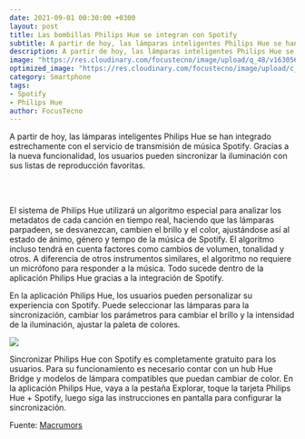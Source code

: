 ```yaml
---
date: 2021-09-01 00:30:00 +0300
layout: post
title: Las bombillas Philips Hue se integran con Spotify
subtitle: A partir de hoy, las lámparas inteligentes Philips Hue se han integrado estrechamente con el servicio de transmisión de música Spotify. 
description: A partir de hoy, las lámparas inteligentes Philips Hue se han integrado estrechamente con el servicio de transmisión de música Spotify. 
image: "https://res.cloudinary.com/focustecno/image/upload/q_48/v1630565697/las-bombillas-philips-hue-se-integran-con-spotify-focustecno.png"
optimized_image: "https://res.cloudinary.com/focustecno/image/upload/c_scale,q_48,w_475/v1630565697/las-bombillas-philips-hue-se-integran-con-spotify-focustecno.png"
category: Smartphone
tags:
- Spotify
- Philips Hue
author: FocusTecno
---
```

A partir de hoy, las lámparas inteligentes Philips Hue se han integrado estrechamente con el servicio de transmisión de música Spotify. Gracias a la nueva funcionalidad, los usuarios pueden sincronizar la iluminación con sus listas de reproducción favoritas.

<br/>
<amp-youtube
	width="480"
	height="270"
	layout="responsive"
	data-videoid="_sSh5ui-0kI">
</amp-youtube>
<br/>

El sistema de Philips Hue utilizará un algoritmo especial para analizar los metadatos de cada canción en tiempo real, haciendo que las lámparas parpadeen, se desvanezcan, cambien el brillo y el color, ajustándose así al estado de ánimo, género y tempo de la música de Spotify. El algoritmo incluso tendrá en cuenta factores como cambios de volumen, tonalidad y otros. A diferencia de otros instrumentos similares, el algoritmo no requiere un micrófono para responder a la música. Todo sucede dentro de la aplicación Philips Hue gracias a la integración de Spotify.

En la aplicación Philips Hue, los usuarios pueden personalizar su experiencia con Spotify. Puede seleccionar las lámparas para la sincronización, cambiar los parámetros para cambiar el brillo y la intensidad de la iluminación, ajustar la paleta de colores.

![](https://res.cloudinary.com/focustecno/image/upload/c_scale,q_53,w_664/v1630565365/las-bombillas-philips-hue-se-integran-con-spotify.png)

Sincronizar Philips Hue con Spotify es completamente gratuito para los usuarios. Para su funcionamiento es necesario contar con un hub Hue Bridge y modelos de lámpara compatibles que puedan cambiar de color. En la aplicación Philips Hue, vaya a la pestaña Explorar, toque la tarjeta Philips Hue + Spotify, luego siga las instrucciones en pantalla para configurar la sincronización.

Fuente: [Macrumors](https://www.macrumors.com/2021/09/01/philips-hue-lights-spotify-integration/ "https://www.macrumors.com/2021/09/01/philips-hue-lights-spotify-integration/")




